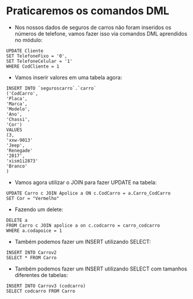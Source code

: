 # Praticaremos os comandos DML

- Nos nossos dados de seguros de carros não foram inseridos os números de telefone, vamos fazer isso via comandos DML aprendidos no módulo:
```{sql}
UPDATE Cliente
SET TelefoneFixo = '0',
SET TelefoneCelular = '1'
WHERE CodCliente = 1
```

- Vamos inserir valores em uma tabela agora:
```{sql}
INSERT INTO `seguroscarro`.`carro`
('CodCarro',
'Placa',
'Marca',
'Modelo',
'Ano',
'Chassi',
'Cor')
VALUES
(3,
'xxw-9013'
'Jeep',
'Renegade'
'2017',
'xism1i2873'
'Branco'
)
```

- Vamos agora utilizar o JOIN para fazer UPDATE na tabela:
```{sql}
UPDATE Carro c JOIN Apolice a ON c.CodCarro = a.Carro_CodCarro
SET Cor = "Vermelho"
```

- Fazendo um delete:
```{sql}
DELETE a
FROM Carro c JOIN apolice a on c.codcarro = carro_codcarro
WHERE a.codapoice = 1
```

- Também podemos fazer um INSERT utilizando SELECT:
```{sql}
INSERT INTO Carrov2
SELECT * FROM Carro
```

- Também podemos fazer um INSERT utilizando SELECT com tamanhos diferentes de tabelas:
```{sql}
INSERT INTO Carrov3 (codcarro)
SELECT codcarro FROM Carro
```
